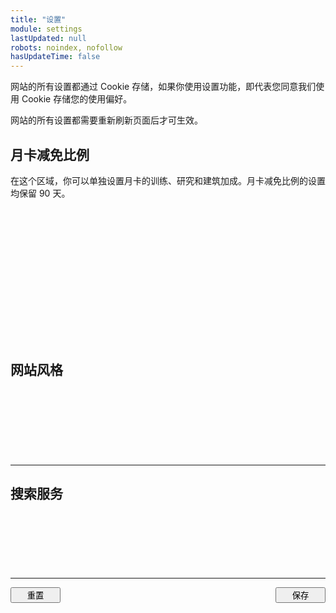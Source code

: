 ```yaml
---
title: "设置"
module: settings
lastUpdated: null
robots: noindex, nofollow
hasUpdateTime: false
---
```


<script>
/*
 * 根据月卡减免比例，给出 Option 的 value
 */
function loadGpValueFromDiscount(discount) {
    if (discount === 10) {
        return 1;
    } else if (discount === 15) {
        return 2;
    } else if (discount === 20) {
        return 3;
    }
    return 0;
}

/**
 * 根据 option 的 value 值确定月卡减免比例
 */
function getDiscountFromOptionValue(value) {
    if (value === "1") {
        return "10";
    } else if (value === "2") {
        return "15";
    } else if (value === "3") {
        return "20";
    } else {
        return "0";
    }
}

/*
 * 保存设置
 */
function saveSettings() {
    // 月卡减免比例的设置
    const gpDiscountTrainingValue = getSelectValue("cp-select-gp-training");
    const gpDiscountTraining = getDiscountFromOptionValue(gpDiscountTrainingValue);

    const gpDiscountResearchValue = getSelectValue("cp-select-gp-research");
    const gpDiscountResearch = getDiscountFromOptionValue(gpDiscountResearchValue);

    const gpDiscountBuildingValue = getSelectValue("cp-select-gp-building");
    const gpDiscountBuilding = getDiscountFromOptionValue(gpDiscountBuildingValue);

    let gpCookieValue;
    if (gpDiscountTraining === "0" && gpDiscountResearch === "0" && gpDiscountBuilding === "0") {
        deleteCookie("cp-gp-discount");
    } else {
        gpCookieValue = gpDiscountTraining + "-" + gpDiscountResearch + "-" + gpDiscountBuilding;
        setCookie("cp-gp-discount", gpCookieValue, "90", "days");
    }

    // 网站主题设置
    const pageThemeValue = getSelectValue("cp-select-page-theme");
    if (pageThemeValue === "1") {
        setCookie("cp-preferred-theme", "light", "10", "years");
    } else if (pageThemeValue === "2") {
        setCookie("cp-preferred-theme", "dark", "10", "years");
    } else {
        deleteCookie("cp-preferred-theme");
    }

    // 字体加载策略
    const fontLoadPolicyValue = getSelectValue("cp-select-font-load-policy");
    if (fontLoadPolicyValue === "1") {
        setCookie("cp-font-load-policy", "Positive", "10", "years");
    } else if (fontLoadPolicyValue === "2") {
        setCookie("cp-font-load-policy", "Negative", "10", "years");
    } else {
        deleteCookie("cp-font-load-policy");
    }

    // 搜索服务提供商设置
    const searchProviderValue = getSelectValue("cp-select-search-provider");
    if (searchProviderValue === "1") {
        setCookie("cp-search-provider", "Google", "10", "years");
    } else if (searchProviderValue === "2") {
        setCookie("cp-search-provider", "DuckDuckGo", "10", "years");
    } else if (searchProviderValue === "3") {
        setCookie("cp-search-provider", "Yandex", "10", "years");
    } else if (searchProviderValue === "4") {
        setCookie("cp-search-provider", "Yahoo", "10", "years");
    } else {
        deleteCookie("cp-search-provider");
    }

    // 弹出提示信息
    generateToast("设置保存成功", {
        type: "success",
        showDuration: 3000
    });
}

/*
 * 重置设置
 */
function resetSettings() {
    window.location.reload();
}
</script>

<script setup>
import { onMounted, nextTick } from 'vue';
import { inBrowser } from 'vitepress';
import SelectContainer from '@/components/select/SelectContainer.vue';
import Select, { getSelectValue, setSelectValue } from '@/components/select/Select.vue';
import Option from '@/components/select/Option.vue';
import { generateToast } from '@/components/dialog/Toast.vue';
import { getCookie, setCookie, deleteCookie, isNumber } from '@/assets/global/utils.js';

/*
 * 获取三个月卡减免比例
 */
const gpCookieValue = inBrowser ? getCookie("cp-gp-discount") : null;
let gpTrainingActiveValue = 0;
let gpResearchActiveValue = 0;
let gpBuildingActiveValue = 0;
// 如果 cookie 不存在，则认为没有减免比例，不进行任何操作
if (gpCookieValue) {
    // 月卡的数组长度一定是 3，如果不是则使用默认值
    const gpDiscountArr = gpCookieValue.split("-");
    if (gpDiscountArr.length !== 3) {
        gpDiscountArr = [0,0,0];
    }
    const gpDiscountTraining = parseInt(gpDiscountArr[0]);
    const gpDiscountResearch = parseInt(gpDiscountArr[1]);
    const gpDiscountBuilding = parseInt(gpDiscountArr[2]);
    gpTrainingActiveValue = loadGpValueFromDiscount(gpDiscountTraining);
    gpResearchActiveValue = loadGpValueFromDiscount(gpDiscountResearch);
    gpBuildingActiveValue = loadGpValueFromDiscount(gpDiscountBuilding);
}

/*
 * 加载用户当前的主题
 */
const preferredTheme = inBrowser ? getCookie("cp-preferred-theme") : null;
let pageThemeActiveValue = 0;
if (preferredTheme) {
    if (preferredTheme === "light") {
        pageThemeActiveValue = 1;
    } else if (preferredTheme === "dark") {
        pageThemeActiveValue = 2;
    }
}

/*
 * 获取字体加载策略
 */
const fontLoadPolicy = inBrowser ? getCookie("cp-font-load-policy") : null;
let fontLoadPolicyValue = 0;
if (fontLoadPolicy) {
    if (fontLoadPolicy === "Positive") {
        fontLoadPolicyValue = 1;
    } else if (fontLoadPolicy === "Negative") {
        fontLoadPolicyValue = 2;
    }
}

/**
 * 加载当前使用的搜索服务提供商
 */
const searchProvider = inBrowser ? getCookie("cp-search-provider") : null;
let searchProviderActiveValue = 0;
if (searchProvider) {
    if (searchProvider === "Google") {
        searchProviderActiveValue = 1;
    } else if (searchProvider === "DuckDuckGo") {
        searchProviderActiveValue = 2;
    } else if (searchProvider === "Yandex") {
        searchProviderActiveValue = 3;
    } else if (searchProvider === "Yahoo") {
        searchProviderActiveValue = 4;
    }
}
</script>

网站的所有设置都通过 Cookie 存储，如果你使用设置功能，即代表您同意我们使用 Cookie 存储您的使用偏好。

网站的所有设置都需要重新刷新页面后才可生效。

## 月卡减免比例

在这个区域，你可以单独设置月卡的训练、研究和建筑加成。月卡减免比例的设置均保留 90 天。

<SelectContainer title="训练加成" selectId="cp-select-gp-training" aria-label="训练加成下拉菜单"
    :activeValue="gpTrainingActiveValue" selectWidth="12rem">
    <Option text="无" value="0" />
    <Option text="10%" value="1" />
    <Option text="15%" value="2" />
    <Option text="20%" value="3" />
</SelectContainer>
<SelectContainer title="研究加成" selectId="cp-select-gp-research" aria-label="研究加成下拉菜单"
    :activeValue="gpResearchActiveValue" selectWidth="12rem">
    <Option text="无" value="0" />
    <Option text="10%" value="1" />
    <Option text="15%" value="2" />
    <Option text="20%" value="3" />
</SelectContainer>
<SelectContainer title="建造加成" selectId="cp-select-gp-building" aria-label="建造加成下拉菜单"
    :activeValue="gpBuildingActiveValue" selectWidth="12rem">
    <Option text="无" value="0" />
    <Option text="10%" value="1" />
    <Option text="15%" value="2" />
    <Option text="20%" value="3" />
</SelectContainer>

## 网站风格

<SelectContainer title="主题" selectId="cp-select-page-theme" aria-label="切换网站主题的下拉菜单"
    :activeValue="pageThemeActiveValue" selectWidth="12rem">
    <Option text="跟随系统（默认）" value="0" />
    <Option text="始终使用浅色主题" value="1" />
    <Option text="始终使用深色主题" value="2" />
</SelectContainer>
<SelectContainer title="字体加载策略" selectId="cp-select-font-load-policy" aria-label="切换字体加载策略的下拉菜单"
    :activeValue="fontLoadPolicyValue" selectWidth="12rem"
    description="在智能加载模式下，网站可能会加载少量字体资源以平衡网站的颜值与加载速度。不论选择哪一项，网站都只会加载英文和数字字体，不会加载巨大的中文字体。中文部分始终使用系统默认字体。">
    <Option text="智能加载（默认）" value="0" />
    <Option text="始终加载" value="1" />
    <Option text="始终不加载" value="2" />
</SelectContainer>

<hr class="cp-light-row-division" />

## 搜索服务

<SelectContainer title="搜索服务提供商" selectId="cp-select-search-provider" aria-label="搜索服务提供商的菜单"
    :activeValue="searchProviderActiveValue" selectWidth="12rem"
    description="由于中国大陆的搜索引擎极少收录境外网站，即使提供了百度、搜狗这些选项也不能用，因此这里就不提供了。">
    <Option text="必应（默认）" value="0" />
    <Option text="谷歌" value="1" />
    <Option text="DuckDuckGo" value="2" />
    <Option text="Yandex" value="3" />
    <Option text="雅虎" value="4" />
</SelectContainer>

<hr class="cp-light-row-division" />

<div class="cp-settings-operation-btn">
    <button class="btn-secondary" @click="resetSettings">重置</button>
    <button class="btn-primary" @click="saveSettings">保存</button>
</div>

<style lang="scss">
.cp-settings-operation-btn {
    display: flex;
    justify-content: space-between;

    button {
        width: 5rem;
    }
}
</style>